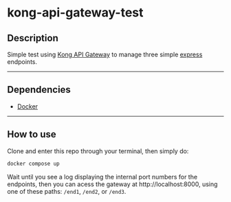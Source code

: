 # kong-api-gateway-test

## Description

Simple test using [Kong API Gateway](https://konghq.com/kong) to manage three simple [express](http://expressjs.com) endpoints.

---

## Dependencies

- [Docker](https://www.docker.com/)

---

## How to use

Clone and enter this repo through your terminal, then simply do:

```sh
docker compose up
```

Wait until you see a log displaying the internal port numbers for the endpoints, then you can acess the gateway at http://localhost:8000, using one of these paths: `/end1`, `/end2`, or `/end3`.
